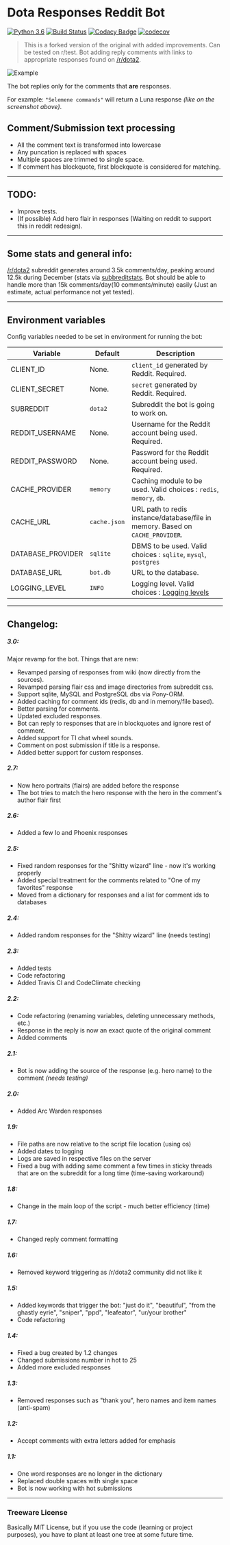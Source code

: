 # Dota Responses Reddit Bot
[![Python 3.6](https://img.shields.io/badge/python-3.6-blue.svg)](https://www.python.org/downloads/release/python-360/)
[![Build Status](https://travis-ci.com/MePsyDuck/DotaResponsesRedditBot.svg?branch=master)](https://travis-ci.com/MePsyDuck/DotaResponsesRedditBot)
[![Codacy Badge](https://api.codacy.com/project/badge/Grade/96e2b3fd0dfd495f87fda7dfad5fb545)](https://app.codacy.com/app/MePsyDuck/DotaResponsesRedditBot?utm_source=github.com&utm_medium=referral&utm_content=MePsyDuck/DotaResponsesRedditBot&utm_campaign=Badge_Grade_Dashboard)
[![codecov](https://codecov.io/gh/MePsyDuck/DotaResponsesRedditBot/branch/master/graph/badge.svg)](https://codecov.io/gh/MePsyDuck/DotaResponsesRedditBot)

> This is a forked version of the original with added improvements. Can be tested on r/test.
Bot adding reply comments with links to appropriate responses found on [/r/dota2](https://www.reddit.com/r/DotA2).

![Example](https://i.imgur.com/PAcg57z.png)

The bot replies only for the comments that **are** responses. 

For example: `"Selemene commands"` will return a Luna response *(like on the screenshot above)*. 

## Comment/Submission text processing
* All the comment text is transformed into lowercase
* Any puncation is replaced with spaces
* Multiple spaces are trimmed to single space.
* If comment has blockquote, first blockquote is considered for matching.

<!-- Old behavior
All the responses are in lowercase in the dictionary, before comparision the comments are parsed to lowercase as well. Dot or exclamation mark ending the thing is ignored.
-->
<!-- Old behavior
The bot will try to match a response of the hero that is in the comment/submission's author flair. If it does not find an appropriate one, it takes the one of the first hero that has such a response (alphabetically).
-->

---
## TODO:
* Improve tests.
* (If possible) Add hero flair in responses (Waiting on reddit to support this in reddit redesign).


---
## Some stats and general info:
[/r/dota2](https://www.reddit.com/r/DotA2) subreddit generates around 3.5k comments/day, 
peaking around 12.5k during December (stats via [subbreditstats](https://subredditstats.com/r/dota2). 
Bot should be able to handle more than 15k comments/day(10 comments/minute) easily (Just an estimate, actual performance not yet tested).


---
## Environment variables 
Config variables needed to be set in environment for running the bot:

| Variable | Default | Description |
|---|---|---|
| CLIENT_ID | None. | `client_id` generated by Reddit. Required. |
| CLIENT_SECRET | None. | `secret` generated by Reddit. Required. |
| SUBREDDIT | `dota2` | Subreddit the bot is going to work on. |
| REDDIT_USERNAME | None. | Username for the Reddit account being used. Required. |
| REDDIT_PASSWORD | None. | Password for the Reddit account being used. Required. |
| CACHE_PROVIDER | `memory` | Caching module to be used. Valid choices : `redis`, `memory`, `db`. |
| CACHE_URL | `cache.json` | URL path to redis instance/database/file in memory. Based on `CACHE_PROVIDER`.  |
| DATABASE_PROVIDER | `sqlite` | DBMS to be used. Valid choices : `sqlite`, `mysql`, `postgres` |
| DATABASE_URL | `bot.db` | URL to the database. |
| LOGGING_LEVEL | `INFO` | Logging level. Valid choices : [Logging levels](https://docs.python.org/3/library/logging.html#levels) |


---
## Changelog:

##### 3.0:
Major revamp for the bot.
Things that are new:
* Revamped parsing of responses from wiki (now directly from the sources).
* Revamped parsing flair css and image directories from subreddit css.
* Support sqlite, MySQL and PostgreSQL dbs via Pony-ORM.
* Added caching for comment ids (redis, db and in memory/file based).
* Better parsing for comments.
* Updated excluded responses.
* Bot can reply to responses that are in blockquotes and ignore rest of comment.
* Added support for TI chat wheel sounds.
* Comment on post submission if title is a response.
* Added better support for custom responses.

##### 2.7:
* Now hero portraits (flairs) are added before the response
* The bot tries to match the hero response with the hero in the comment's author flair first

##### 2.6:
* Added a few Io and Phoenix responses

##### 2.5:
* Fixed random responses for the "Shitty wizard" line - now it's working properly
* Added special treatment for the comments related to "One of my favorites" response
* Moved from a dictionary for responses and a list for comment ids to databases

##### 2.4:
* Added random responses for the "Shitty wizard" line (needs testing)

##### 2.3:
* Added tests
* Code refactoring
* Added Travis CI and CodeClimate checking

##### 2.2:
* Code refactoring (renaming variables, deleting unnecessary methods, etc.)
* Response in the reply is now an exact quote of the original comment
* Added comments

##### 2.1:
* Bot is now adding the source of the response (e.g. hero name) to the comment *(needs testing)*

##### 2.0:
* Added Arc Warden responses

##### 1.9:
* File paths are now relative to the script file location (using os)
* Added dates to logging
* Logs are saved in respective files on the server
* Fixed a bug with adding same comment a few times in sticky threads that are on the subreddit for a long time (time-saving workaround)

##### 1.8:
* Change in the main loop of the script - much better efficiency (time)

##### 1.7:
* Changed reply comment formatting

##### 1.6:
* Removed keyword triggering as /r/dota2 community did not like it

##### 1.5:
* Added keywords that trigger the bot: "just do it", "beautiful", "from the ghastly eyrie", "sniper", "ppd", "leafeator", "ur/your brother"
* Code refactoring

##### 1.4:
* Fixed a bug created by 1.2 changes
* Changed submissions number in hot to 25
* Added more excluded responses

##### 1.3:
* Removed responses such as "thank you", hero names and item names (anti-spam)

##### 1.2:
* Accept comments with extra letters added for emphasis

##### 1.1:
* One word responses are no longer in the dictionary
* Replaced double spaces with single space
* Bot is now working with hot submissions

---
### Treeware License
Basically MIT License, but if you use the code (learning or project purposes), you have to plant at least one tree at some future time.
